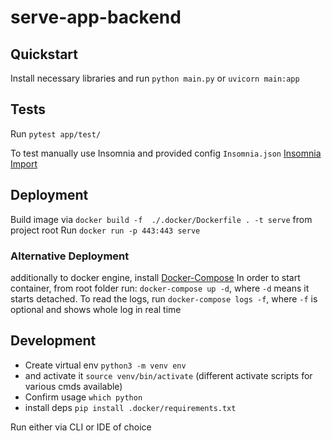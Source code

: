 # serve-app-backend

## Quickstart

Install necessary libraries and run `python main.py` or `uvicorn main:app`

## Tests

Run `pytest app/test/`

To test manually use Insomnia and provided config `Insomnia.json`
[Insomnia Import](https://docs.insomnia.rest/insomnia/import-export-data)

## Deployment
Build image via `docker build -f  ./.docker/Dockerfile . -t serve` from project root
Run `docker run -p 443:443 serve`
### Alternative Deployment
additionally to docker engine, install [Docker-Compose](https://docs.docker.com/compose/install/)
In order to start container, from root folder run: `docker-compose up -d`, where `-d` means it starts detached.
To read the logs, run `docker-compose logs -f`, where `-f` is optional and shows whole log in real time


## Development
- Create virtual env `python3 -m venv env`
- and activate it `source venv/bin/activate` (different activate scripts for various cmds available)
- Confirm usage `which python`
- install deps `pip install .docker/requirements.txt`

Run either via CLI or IDE of choice


